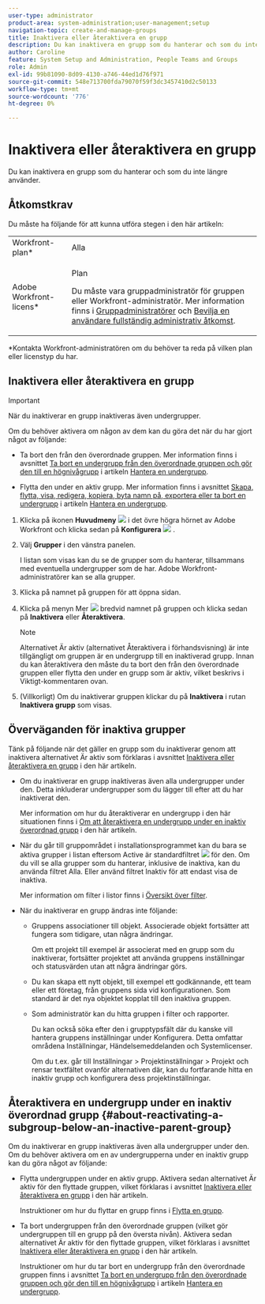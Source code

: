 ```yaml
---
user-type: administrator
product-area: system-administration;user-management;setup
navigation-topic: create-and-manage-groups
title: Inaktivera eller återaktivera en grupp
description: Du kan inaktivera en grupp som du hanterar och som du inte längre använder.
author: Caroline
feature: System Setup and Administration, People Teams and Groups
role: Admin
exl-id: 99b81090-8d09-4130-a746-44ed1d76f971
source-git-commit: 548e713700fda79070f59f3dc3457410d2c50133
workflow-type: tm+mt
source-wordcount: '776'
ht-degree: 0%

---
```


# Inaktivera eller återaktivera en grupp

<!--
If Callisto adds the <b>Is active</b> checkbox to the Details page for groups you view, add that info to Manage groups/Create and manage groups/manage-a-group and to Manage groups/Create and manage groups/view-and-manage-a-groups-details
-->

Du kan inaktivera en grupp som du hanterar och som du inte längre använder.

## Åtkomstkrav

Du måste ha följande för att kunna utföra stegen i den här artikeln:

<table style="table-layout:auto"> 
 <col> 
 <col> 
 <tbody> 
  <tr> 
   <td role="rowheader">Workfront-plan*</td> 
   <td>Alla</td> 
  </tr> 
  <tr> 
   <td role="rowheader">Adobe Workfront-licens*</td> 
   <td> <p>Plan </p> <p>Du måste vara gruppadministratör för gruppen eller Workfront-administratör. Mer information finns i <a href="../../../administration-and-setup/manage-groups/group-roles/group-administrators.md" class="MCXref xref">Gruppadministratörer</a> och <a href="../../../administration-and-setup/add-users/configure-and-grant-access/grant-a-user-full-administrative-access.md" class="MCXref xref">Bevilja en användare fullständig administrativ åtkomst</a>.</p> </td> 
  </tr> 
 </tbody> 
</table>

&#42;Kontakta Workfront-administratören om du behöver ta reda på vilken plan eller licenstyp du har.

## Inaktivera eller återaktivera en grupp

>[!IMPORTANT]
>
>När du inaktiverar en grupp inaktiveras även undergrupper.
>
>Om du behöver aktivera om någon av dem kan du göra det när du har gjort något av följande:
>
>* Ta bort den från den överordnade gruppen. Mer information finns i avsnittet [Ta bort en undergrupp från den överordnade gruppen och gör den till en högnivågrupp](../../../administration-and-setup/manage-groups/create-and-manage-subgroups/manage-subgroups.md#make) i artikeln [Hantera en undergrupp](../../../administration-and-setup/manage-groups/create-and-manage-subgroups/manage-subgroups.md).
>
>* Flytta den under en aktiv grupp. Mer information finns i avsnittet [Skapa, flytta, visa, redigera, kopiera, byta namn på, exportera eller ta bort en undergrupp](../../../administration-and-setup/manage-groups/create-and-manage-subgroups/manage-subgroups.md#create) i artikeln [Hantera en undergrupp](../../../administration-and-setup/manage-groups/create-and-manage-subgroups/manage-subgroups.md).
>

1. Klicka på ikonen **Huvudmeny** ![](assets/main-menu-icon.png) i det övre högra hörnet av Adobe Workfront och klicka sedan på **Konfigurera** ![](assets/gear-icon-settings.png) .

1. Välj **Grupper** i den vänstra panelen.

   I listan som visas kan du se de grupper som du hanterar, tillsammans med eventuella undergrupper som de har. Adobe Workfront-administratörer kan se alla grupper.

1. Klicka på namnet på gruppen för att öppna sidan.

1. Klicka på menyn Mer ![](assets/more-icon.png) bredvid namnet på gruppen och klicka sedan på **Inaktivera** eller **Återaktivera**.

   >[!NOTE]
   >
   >Alternativet Är aktiv (alternativet Återaktivera i förhandsvisning) är inte tillgängligt om gruppen är en undergrupp till en inaktiverad grupp. Innan du kan återaktivera den måste du ta bort den från den överordnade gruppen eller flytta den under en grupp som är aktiv, vilket beskrivs i Viktigt-kommentaren ovan.

1. (Villkorligt) Om du inaktiverar gruppen klickar du på **Inaktivera** i rutan **Inaktivera grupp** som visas.

## Överväganden för inaktiva grupper

Tänk på följande när det gäller en grupp som du inaktiverar genom att inaktivera alternativet Är aktiv som förklaras i avsnittet [Inaktivera eller återaktivera en grupp](#View) i den här artikeln.

* Om du inaktiverar en grupp inaktiveras även alla undergrupper under den. Detta inkluderar undergrupper som du lägger till efter att du har inaktiverat den.

  Mer information om hur du återaktiverar en undergrupp i den här situationen finns i [Om att återaktivera en undergrupp under en inaktiv överordnad grupp](#about-reactivating-a-subgroup-below-an-inactive-parent-group) i den här artikeln.

* När du går till gruppområdet i installationsprogrammet kan du bara se aktiva grupper i listan eftersom Active är standardfiltret ![](assets/filter-nwepng.png) för den. Om du vill se alla grupper som du hanterar, inklusive de inaktiva, kan du använda filtret Alla. Eller använd filtret Inaktiv för att endast visa de inaktiva.

  Mer information om filter i listor finns i [Översikt över filter](../../../reports-and-dashboards/reports/reporting-elements/filters-overview.md).

* När du inaktiverar en grupp ändras inte följande:

   * Gruppens associationer till objekt. Associerade objekt fortsätter att fungera som tidigare, utan några ändringar.

     Om ett projekt till exempel är associerat med en grupp som du inaktiverar, fortsätter projektet att använda gruppens inställningar och statusvärden utan att några ändringar görs.

   * Du kan skapa ett nytt objekt, till exempel ett godkännande, ett team eller ett företag, från gruppens sida vid konfigurationen. Som standard är det nya objektet kopplat till den inaktiva gruppen.
   * Som administratör kan du hitta gruppen i filter och rapporter.

     Du kan också söka efter den i grupptypsfält där du kanske vill hantera gruppens inställningar under Konfigurera. Detta omfattar områdena Inställningar, Händelsemeddelanden och Systemlicenser.

     Om du t.ex. går till Inställningar > Projektinställningar > Projekt och rensar textfältet ovanför alternativen där, kan du fortfarande hitta en inaktiv grupp och konfigurera dess projektinställningar.

## Återaktivera en undergrupp under en inaktiv överordnad grupp {#about-reactivating-a-subgroup-below-an-inactive-parent-group}

Om du inaktiverar en grupp inaktiveras även alla undergrupper under den. Om du behöver aktivera om en av undergrupperna under en inaktiv grupp kan du göra något av följande:

* Flytta undergruppen under en aktiv grupp. Aktivera sedan alternativet Är aktiv för den flyttade gruppen, vilket förklaras i avsnittet [Inaktivera eller återaktivera en grupp](#View) i den här artikeln.

  Instruktioner om hur du flyttar en grupp finns i [Flytta en grupp](../../../administration-and-setup/manage-groups/create-and-manage-groups/move-a-group.md).

* Ta bort undergruppen från den överordnade gruppen (vilket gör undergruppen till en grupp på den översta nivån). Aktivera sedan alternativet Är aktiv för den flyttade gruppen, vilket förklaras i avsnittet [Inaktivera eller återaktivera en grupp](#View) i den här artikeln.

  Instruktioner om hur du tar bort en undergrupp från den överordnade gruppen finns i avsnittet [Ta bort en undergrupp från den överordnade gruppen och gör den till en högnivågrupp](../../../administration-and-setup/manage-groups/create-and-manage-subgroups/manage-subgroups.md#make) i artikeln [Hantera en undergrupp](../../../administration-and-setup/manage-groups/create-and-manage-subgroups/manage-subgroups.md).
